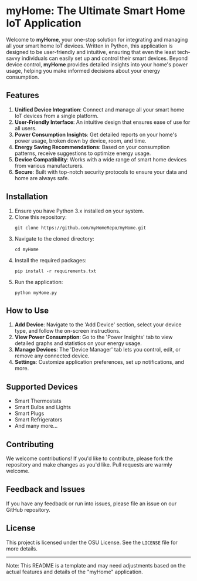 # myHome: The Ultimate Smart Home IoT Application

Welcome to **myHome**, your one-stop solution for integrating and managing all your smart home IoT devices. Written in Python, this application is designed to be user-friendly and intuitive, ensuring that even the least tech-savvy individuals can easily set up and control their smart devices. Beyond device control, **myHome** provides detailed insights into your home's power usage, helping you make informed decisions about your energy consumption.

## Features

1. **Unified Device Integration**: Connect and manage all your smart home IoT devices from a single platform.
2. **User-Friendly Interface**: An intuitive design that ensures ease of use for all users.
3. **Power Consumption Insights**: Get detailed reports on your home's power usage, broken down by device, room, and time.
4. **Energy Saving Recommendations**: Based on your consumption patterns, receive suggestions to optimize energy usage.
5. **Device Compatibility**: Works with a wide range of smart home devices from various manufacturers.
6. **Secure**: Built with top-notch security protocols to ensure your data and home are always safe.

## Installation

1. Ensure you have Python 3.x installed on your system.
2. Clone this repository:
   ```
   git clone https://github.com/myHomeRepo/myHome.git
   ```
3. Navigate to the cloned directory:
   ```
   cd myHome
   ```
4. Install the required packages:
   ```
   pip install -r requirements.txt
   ```
5. Run the application:
   ```
   python myHome.py
   ```

## How to Use

1. **Add Device**: Navigate to the 'Add Device' section, select your device type, and follow the on-screen instructions.
2. **View Power Consumption**: Go to the 'Power Insights' tab to view detailed graphs and statistics on your energy usage.
3. **Manage Devices**: The 'Device Manager' tab lets you control, edit, or remove any connected device.
4. **Settings**: Customize application preferences, set up notifications, and more.

## Supported Devices

- Smart Thermostats
- Smart Bulbs and Lights
- Smart Plugs
- Smart Refrigerators
- And many more...

## Contributing

We welcome contributions! If you'd like to contribute, please fork the repository and make changes as you'd like. Pull requests are warmly welcome.

## Feedback and Issues

If you have any feedback or run into issues, please file an issue on our GitHub repository.

## License

This project is licensed under the OSU License. See the `LICENSE` file for more details.

---

Note: This README is a template and may need adjustments based on the actual features and details of the "myHome" application.